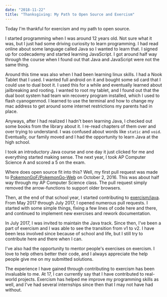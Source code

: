 ```yaml
---
date: "2018-11-22"
title: "Thanksgiving: My Path to Open Source and Exercism"
---
```


Today I'm thankful for exercism and my path to open source.

I started programming when I was around 12 years old. Not sure what it
was, but I just had some driving curiosity to learn programming.
I had read online about some language called Java so I wanted to learn that.
I signed up for codecademy and started learning JavaScript. I got around
half way through the course when I found out that Java and JavaScript were
not the same thing.

Around this time was also when I had been learning linux skills. I had a
Nook Tablet that I used. I wanted full android on it and bought some sd
card that I could use to dual boot it. I used this for a while and eventually
learned about jailbreaking and rooting. I wanted to root my tablet, and I found
out that the dual boot system had team win recovery program installed, which
I used to flash cyanogenmod. I learned to use the terminal and how to change
my mac address to get around some internet restrictions my parents had in place.

Anyways, after I had realized I hadn't been learning Java, I checked out some
books from the library about it. I re-read chapters of them over and over trying
to understand. I was confused about words like `static` and `void`. Eventually,
our family moved and I had the opportunity to learn Java at the high school.

I took an introductory Java course and one day it just clicked for me and everything
started making sense. The next year, I took AP Computer Science A and scored
a 5 on the exam.

Where does open source fit into this?
Well, my first pull request was made to [PokemonGoF/PokemonGo-Web](https://github.com/PokemonGoF/PokemonGo-Web/pull/85)
on October 2, 2016. This was about half way through my AP Computer Science class.
The pull request simply removed the arrow-functions to support older browsers.

Then, at the end of that school year, I started contributing to [exercism/java](https://github.com/exercism/java). 
From May 2017 through July 2017, I opened numerous pull requests. 
I started with some simple things, fixing a few lines of code here and there,
and continued to implement new exercises and rework documentation.

In July 2017, I was invited to maintain the Java track. Since then, I've been
a part of exercism and I was able to see the transition from v1 to v2. I have
been less involved since because of school and life, but I still try to contribute
here and there when I can.

I've also had the opportunity to mentor people's exercises on exercism. I love to
help others better their code, and I always appreciate the help people give me
on my submitted solutions.

The experience I have gained through contributing to exercism has been invaluable
to me. At 17, I can currently say that I have contributed to real-world projects.
Exercism has helped me improve my programming skills as well, and I've had several
internships since then that I may not have had without.
